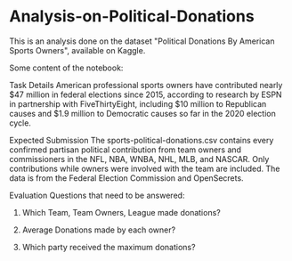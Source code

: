 # Analysis-on-Political-Donations
This is an analysis done on the dataset "Political Donations By American Sports Owners", available on Kaggle.

Some content of the notebook:

Task Details
American professional sports owners have contributed nearly $47 million in federal elections since 2015, according to research by ESPN in partnership with FiveThirtyEight, including $10 million to Republican causes and $1.9 million to Democratic causes so far in the 2020 election cycle.

Expected Submission The sports-political-donations.csv contains every confirmed partisan political contribution from team owners and commissioners in the NFL, NBA, WNBA, NHL, MLB, and NASCAR. Only contributions while owners were involved with the team are included. The data is from the Federal Election Commission and OpenSecrets.

Evaluation Questions that need to be answered:

1. Which Team, Team Owners, League made donations?

2. Average Donations made by each owner?

3. Which party received the maximum donations?

